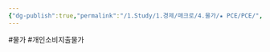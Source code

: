 ```yaml
---
{"dg-publish":true,"permalink":"/1.Study/1.경제/매크로/4.물가/★ PCE/PCE/","created":"2024-11-20T21:02:27.282+09:00","updated":"2025-06-03T20:07:19.899+09:00"}
---
```


#물가 #개인소비지출물가

